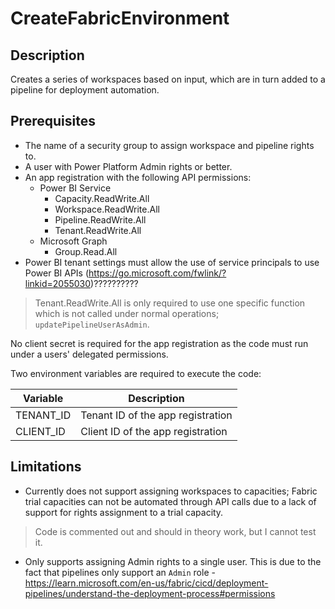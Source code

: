 # CreateFabricEnvironment

## Description

Creates a series of workspaces based on input, which are in turn added to a pipeline for deployment automation.

## Prerequisites

- The name of a security group to assign workspace and pipeline rights to.
- A user with Power Platform Admin rights or better.
- An app registration with the following API permissions:
  - Power BI Service
    - Capacity.ReadWrite.All
    - Workspace.ReadWrite.All
    - Pipeline.ReadWrite.All
    - Tenant.ReadWrite.All
  - Microsoft Graph
    - Group.Read.All
- Power BI tenant settings must allow the use of service principals to use Power BI APIs (<https://go.microsoft.com/fwlink/?linkid=2055030>)??????????

> Tenant.ReadWrite.All is only required to use one specific function which is not called under normal operations; `updatePipelineUserAsAdmin`.

No client secret is required for the app registration as the code must run under a users' delegated permissions.

Two environment variables are required to execute the code:

| Variable | Description |
| --- | --- |
| TENANT_ID | Tenant ID of the app registration |
| CLIENT_ID | Client ID of the app registration |

## Limitations

- Currently does not support assigning workspaces to capacities; Fabric trial capacities can not be automated through API calls due to a lack of support for rights assignment to a trial capacity.
> Code is commented out and should in theory work, but I cannot test it.

- Only supports assigning Admin rights to a single user. This is due to the fact that pipelines only support an `Admin` role - <https://learn.microsoft.com/en-us/fabric/cicd/deployment-pipelines/understand-the-deployment-process#permissions>